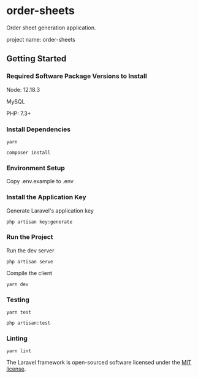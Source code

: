 # order-sheets

Order sheet generation application.

project name: order-sheets

## Getting Started

### Required Software Package Versions to Install

Node: 12.18.3

MySQL

PHP: 7.3+

### Install Dependencies

```
yarn
```

```
composer install
```

### Environment Setup

Copy .env.example to .env

### Install the Application Key

Generate Laravel's application key

```
php artisan key:generate
```

### Run the Project

Run the dev server

```
php artisan serve
```

Compile the client

```
yarn dev
```

### Testing

```
yarn test
```

```
php artisan:test
```

### Linting

```
yarn lint
```

The Laravel framework is open-sourced software licensed under the [MIT license](https://opensource.org/licenses/MIT).
